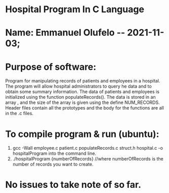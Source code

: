 # Hospital Program In C Language
# Name: Emmanuel Olufelo -- 2021-11-03;
# Purpose of software: 
Program for manipulating records of patients and employees in a hospital. The program will allow hospital administrators to query he data and to obtain some summary information. The data of patients and employees is initialized using the function populateRecords().
The data is stored in an array , and the size of the array is given using the define NUM_RECORDS.
Header files contain all the prototypes and the body for the functions are all in the .c files.
# To compile program & run (ubuntu): 
  1. gcc -Wall employee.c patient.c populateRecords.c struct.h hospital.c -o hospitalProgram into the command line.
  2. ./hospitalProgram {numberOfRecords}  //where numberOfRecords is the number of records you want to create.
# No issues to take note of so far.
